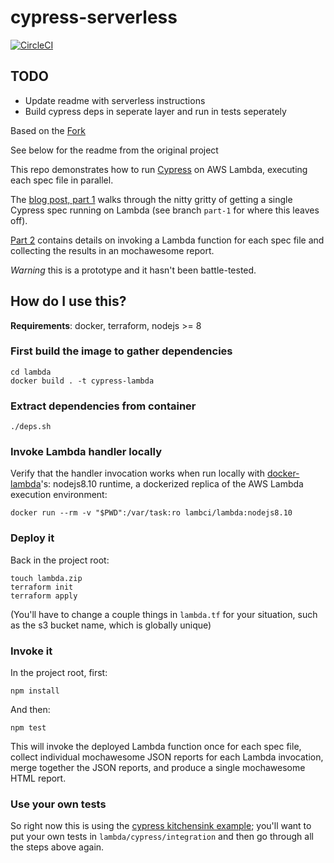 # cypress-serverless

[![CircleCI](https://circleci.com/gh/YOU54F/cypress-serverless.svg?style=svg)](https://circleci.com/gh/YOU54F/cypress-serverless)

## TODO

- Update readme with serverless instructions
- Build cypress deps in seperate layer and run in tests seperately

Based on the [Fork](https://github.com/stuartsan/cypress-lambda)

See below for the readme from the original project

This repo demonstrates how to run [Cypress](https://cypress.io) on AWS Lambda, executing each spec file in parallel.

The [blog post, part 1](https://stuartsandine.com/cypress-on-aws-lambda-part-1) walks through the nitty gritty of getting a single
Cypress spec running on Lambda (see branch `part-1` for where this leaves off).

[Part 2](https://stuartsandine.com/cypress-on-aws-lambda-part-2) contains details on invoking a Lambda function for each spec file and collecting the results in an mochawesome report.

*Warning* this is a prototype and it hasn't been battle-tested.


## How do I use this?

**Requirements**: docker, terraform, nodejs >= 8

### First build the image to gather dependencies

```
cd lambda
docker build . -t cypress-lambda
```

### Extract dependencies from container

```
./deps.sh
```

### Invoke Lambda handler locally

Verify that the handler invocation works when run locally with 
[docker-lambda](https://github.com/lambci/docker-lambda)'s: nodejs8.10 runtime,
a dockerized replica of the AWS Lambda execution environment:

```
docker run --rm -v "$PWD":/var/task:ro lambci/lambda:nodejs8.10
```

### Deploy it

Back in the project root:

```
touch lambda.zip
terraform init
terraform apply
```
(You'll have to change a couple things in `lambda.tf` for your situation, 
such as the s3 bucket name, which is globally unique)

### Invoke it
In the project root, first:

```
npm install
```

And then:

```
npm test
```

This will invoke the deployed Lambda function once for each spec file, collect individual mochawesome JSON reports for each Lambda invocation, merge together the JSON reports, and produce a single mochawesome HTML report.


### Use your own tests

So right now this is using the [cypress kitchensink example](https://github.com/cypress-io/cypress-example-kitchensink); you'll want to put your own tests in `lambda/cypress/integration` and then go through all the steps above again.
